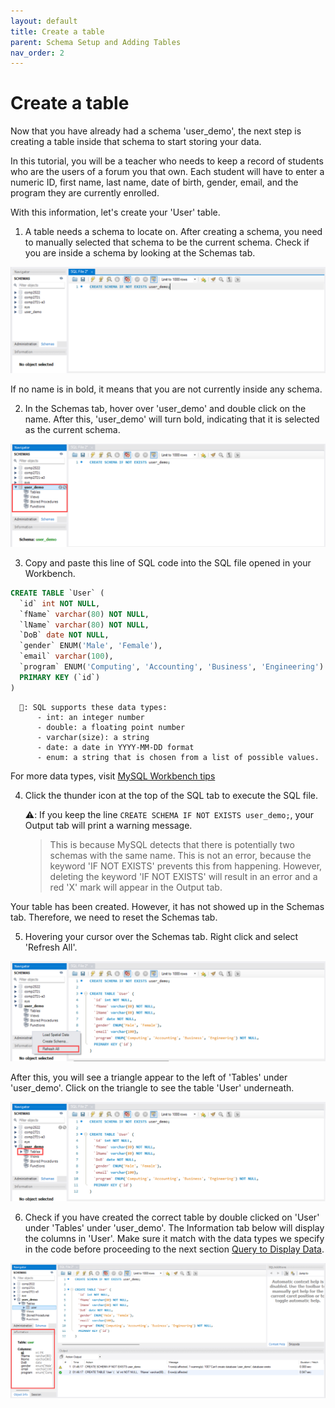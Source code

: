 ```yaml
---
layout: default
title: Create a table
parent: Schema Setup and Adding Tables
nav_order: 2
---
```


# Create a table

Now that you have already had a schema 'user_demo', the next step is creating a table inside that schema to start storing your data.

In this tutorial, you will be a teacher who needs to keep a record of students who are the users of a forum you that own. Each student will have to enter a numeric ID, first name, last name, date of birth, gender, email, and the program they are currently enrolled.

With this information, let's create your 'User' table.

1. A table needs a schema to locate on. After creating a schema, you need to manually selected that schema to be the current schema. Check if you are inside a schema by looking at the Schemas tab.
  
  ![MySQL Workbench no schema selected](https://github.com/dvalle22/Mel-Danilo-Cody/blob/gh-pages/assets/images/no-schema-selected.png?raw=true)
  
  If no name is in bold, it means that you are not currently inside any schema.
  
2. In the Schemas tab, hover over 'user_demo' and double click on the name. After this, 'user_demo' will turn bold, indicating that it is selected as the current schema.
   
  ![MySQL Workbench schema selected](https://github.com/dvalle22/Mel-Danilo-Cody/blob/gh-pages/assets/images/schema-selected.png?raw=true)
  
3. Copy and paste this line of SQL code into the SQL file opened in your Workbench.
  
  ```sql
  CREATE TABLE `User` (
    `id` int NOT NULL,
    `fName` varchar(80) NOT NULL,
    `lName` varchar(80) NOT NULL,
    `DoB` date NOT NULL,
    `gender` ENUM('Male', 'Female'),
    `email` varchar(100),
    `program` ENUM('Computing', 'Accounting', 'Business', 'Engineering') NOT NULL,
    PRIMARY KEY (`id`)
  )
  ```

      📖: SQL supports these data types:
          - int: an integer number
          - double: a floating point number
          - varchar(size): a string
          - date: a date in YYYY-MM-DD format
          - enum: a string that is chosen from a list of possible values.
  
  For more data types, visit [MySQL Workbench tips](docs/tips)
  
4. Click the thunder icon at the top of the SQL tab to execute the SQL file.
  
    ⚠️: If you keep the line `CREATE SCHEMA IF NOT EXISTS user_demo;`, your Output tab will print a warning message.
    > This is because MySQL detects that there is potentially two schemas with the same name. This is not an error, because the keyword 'IF NOT EXISTS' prevents this from happening.
    > However, deleting the keyword 'IF NOT EXISTS' will result in an error and a red 'X' mark will appear in the Output tab. 
  
  Your table has been created. However, it has not showed up in the Schemas tab. Therefore, we need to reset the Schemas tab.
  
5. Hovering your cursor over the Schemas tab. Right click and select 'Refresh All'.
  
  ![MySQL Workbench update table](https://github.com/dvalle22/Mel-Danilo-Cody/blob/gh-pages/assets/images/update-table.png?raw=true)
  
  After this, you will see a triangle appear to the left of 'Tables' under 'user_demo'. Click on the triangle to see the table 'User' underneath.
  
  ![MySQL Workbench table updated](https://github.com/dvalle22/Mel-Danilo-Cody/blob/gh-pages/assets/images/update-table-show-up.png?raw=true)
  
6. Check if you have created the correct table by double clicked on 'User' under 'Tables' under 'user_demo'. The Information tab below will display the columns in 'User'. Make sure it match with the data types we specify in the code before proceeding to the next section [Query to Display Data](docs/display).
  
  ![MySQL Workbench see new table](https://github.com/dvalle22/Mel-Danilo-Cody/blob/gh-pages/assets/images/update-table-show-details.png?raw=true)
